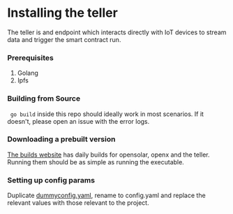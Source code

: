 # Installing the teller

The teller is and endpoint which interacts directly with IoT devices to stream data and trigger the smart contract run.

### Prerequisites

1. Golang
2. Ipfs

### Building from Source

` go build` inside this repo should ideally work in most scenarios. If it doesn't, please open an issue with the error logs.

### Downloading a prebuilt version

[The builds website](https://builds.openx.solar/fe) has daily builds for opensolar, openx and the teller. Running them should be as simple as running the executable.

### Setting up config params

Duplicate [dummyconfig.yaml](dummyconfig.yaml), rename to config.yaml and replace the relevant values with those relevant to the project.
